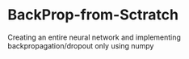 # BackProp-from-Sctratch
Creating an entire neural network and implementing backpropagation/dropout only using numpy
